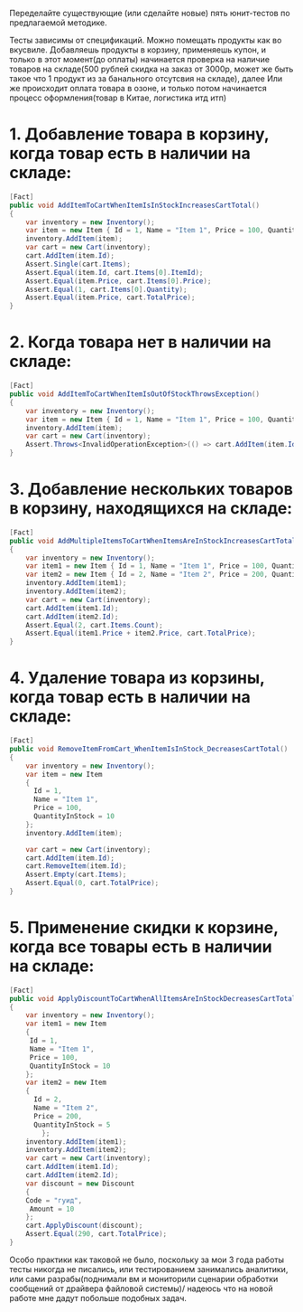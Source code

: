 ﻿Переделайте существующие (или сделайте новые) пять юнит-тестов по предлагаемой методике.

Тесты зависимы от спецификаций.
Можно помещать продукты как во вкусвиле.
Добавляешь продукты в корзину, применяешь купон, и только в этот момент(до оплаты) начинается проверка на наличие товаров на складе(500 рублей скидка на заказ от 3000р, может же быть такое что 1 продукт из за банального отсутсвия на складе), далее 
Или же происходит оплата товара в озоне, и только потом начинается процесс оформления(товар в Китае, логистика итд итп)
# 1. Добавление товара в корзину, когда товар есть в наличии на складе:
```csharp
[Fact]
public void AddItemToCartWhenItemIsInStockIncreasesCartTotal()
{
    var inventory = new Inventory();
    var item = new Item { Id = 1, Name = "Item 1", Price = 100, QuantityInStock = 10 };
    inventory.AddItem(item);
    var cart = new Cart(inventory);
    cart.AddItem(item.Id);
    Assert.Single(cart.Items);
    Assert.Equal(item.Id, cart.Items[0].ItemId);
    Assert.Equal(item.Price, cart.Items[0].Price);
    Assert.Equal(1, cart.Items[0].Quantity);
    Assert.Equal(item.Price, cart.TotalPrice);
}
```
# 2. Когда товара нет в наличии на складе:
```csharp
[Fact]
public void AddItemToCartWhenItemIsOutOfStockThrowsException()
{
    var inventory = new Inventory();
    var item = new Item { Id = 1, Name = "Item 1", Price = 100, QuantityInStock = 0 };
    inventory.AddItem(item);
    var cart = new Cart(inventory);
    Assert.Throws<InvalidOperationException>(() => cart.AddItem(item.Id));
}
```
# 3. Добавление нескольких товаров в корзину, находящихся на складе:
```csharp
[Fact]
public void AddMultipleItemsToCartWhenItemsAreInStockIncreasesCartTotal()
{
    var inventory = new Inventory();
    var item1 = new Item { Id = 1, Name = "Item 1", Price = 100, QuantityInStock = 10 };
    var item2 = new Item { Id = 2, Name = "Item 2", Price = 200, QuantityInStock = 5 };
    inventory.AddItem(item1);
    inventory.AddItem(item2);
    var cart = new Cart(inventory);
    cart.AddItem(item1.Id);
    cart.AddItem(item2.Id);
    Assert.Equal(2, cart.Items.Count);
    Assert.Equal(item1.Price + item2.Price, cart.TotalPrice);
}
```
# 4. Удаление товара из корзины, когда товар есть в наличии на складе:
```csharp
[Fact]
public void RemoveItemFromCart_WhenItemIsInStock_DecreasesCartTotal()
{
    var inventory = new Inventory();
    var item = new Item 
    { 
      Id = 1,
      Name = "Item 1",
      Price = 100,
      QuantityInStock = 10
    };
    inventory.AddItem(item);

    var cart = new Cart(inventory);
    cart.AddItem(item.Id);
    cart.RemoveItem(item.Id);
    Assert.Empty(cart.Items);
    Assert.Equal(0, cart.TotalPrice);
}
```
# 5. Применение скидки к корзине, когда все товары есть в наличии на складе:
```csharp
[Fact]
public void ApplyDiscountToCartWhenAllItemsAreInStockDecreasesCartTotal()
{
    var inventory = new Inventory();
    var item1 = new Item 
    { 
     Id = 1,
     Name = "Item 1",
     Price = 100,
     QuantityInStock = 10
    };
    var item2 = new Item 
    { 
      Id = 2,
      Name = "Item 2",
      Price = 200,
      QuantityInStock = 5
        };
    inventory.AddItem(item1);
    inventory.AddItem(item2);
    var cart = new Cart(inventory);
    cart.AddItem(item1.Id);
    cart.AddItem(item2.Id);
    var discount = new Discount 
    { 
    Code = "гуид",
     Amount = 10 
    };
    cart.ApplyDiscount(discount);
    Assert.Equal(290, cart.TotalPrice);
}
```

Особо практики как таковой не было, поскольку за мои 3 года работы тесты никогда не писались, или тестированием занимались аналитики, или сами разрабы(поднимали вм и мониторили сценарии обработки сообщений от драйвера файловой системы)/
надеюсь что на новой работе мне дадут побольше подобных задач.